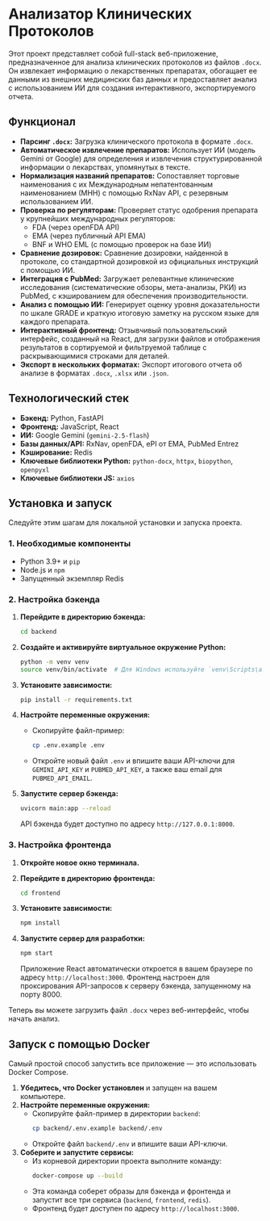 # Анализатор Клинических Протоколов

Этот проект представляет собой full-stack веб-приложение, предназначенное для анализа клинических протоколов из файлов `.docx`. Он извлекает информацию о лекарственных препаратах, обогащает ее данными из внешних медицинских баз данных и предоставляет анализ с использованием ИИ для создания интерактивного, экспортируемого отчета.

## Функционал

-   **Парсинг `.docx`:** Загрузка клинического протокола в формате `.docx`.
-   **Автоматическое извлечение препаратов:** Использует ИИ (модель Gemini от Google) для определения и извлечения структурированной информации о лекарствах, упомянутых в тексте.
-   **Нормализация названий препаратов:** Сопоставляет торговые наименования с их Международным непатентованным наименованием (МНН) с помощью RxNav API, с резервным использованием ИИ.
-   **Проверка по регуляторам:** Проверяет статус одобрения препарата у крупнейших международных регуляторов:
    -   FDA (через openFDA API)
    -   EMA (через публичный API EMA)
    -   BNF и WHO EML (с помощью проверок на базе ИИ)
-   **Сравнение дозировок:** Сравнение дозировки, найденной в протоколе, со стандартной дозировкой из официальных инструкций с помощью ИИ.
-   **Интеграция с PubMed:** Загружает релевантные клинические исследования (систематические обзоры, мета-анализы, РКИ) из PubMed, с кэшированием для обеспечения производительности.
-   **Анализ с помощью ИИ:** Генерирует оценку уровня доказательности по шкале GRADE и краткую итоговую заметку на русском языке для каждого препарата.
-   **Интерактивный фронтенд:** Отзывчивый пользовательский интерфейс, созданный на React, для загрузки файлов и отображения результатов в сортируемой и фильтруемой таблице с раскрывающимися строками для деталей.
-   **Экспорт в нескольких форматах:** Экспорт итогового отчета об анализе в форматах `.docx`, `.xlsx` или `.json`.

## Технологический стек

-   **Бэкенд:** Python, FastAPI
-   **Фронтенд:** JavaScript, React
-   **ИИ:** Google Gemini (`gemini-2.5-flash`)
-   **Базы данных/API:** RxNav, openFDA, ePI от EMA, PubMed Entrez
-   **Кэширование:** Redis
-   **Ключевые библиотеки Python:** `python-docx`, `httpx`, `biopython`, `openpyxl`
-   **Ключевые библиотеки JS:** `axios`

## Установка и запуск

Следуйте этим шагам для локальной установки и запуска проекта.

### 1. Необходимые компоненты

-   Python 3.9+ и `pip`
-   Node.js и `npm`
-   Запущенный экземпляр Redis

### 2. Настройка бэкенда

1.  **Перейдите в директорию бэкенда:**
    ```bash
    cd backend
    ```

2.  **Создайте и активируйте виртуальное окружение Python:**
    ```bash
    python -m venv venv
    source venv/bin/activate  # Для Windows используйте `venv\Scripts\activate`
    ```

3.  **Установите зависимости:**
    ```bash
    pip install -r requirements.txt
    ```

4.  **Настройте переменные окружения:**
    -   Скопируйте файл-пример:
        ```bash
        cp .env.example .env
        ```
    -   Откройте новый файл `.env` и впишите ваши API-ключи для `GEMINI_API_KEY` и `PUBMED_API_KEY`, а также ваш email для `PUBMED_API_EMAIL`.

5.  **Запустите сервер бэкенда:**
    ```bash
    uvicorn main:app --reload
    ```
    API бэкенда будет доступно по адресу `http://127.0.0.1:8000`.

### 3. Настройка фронтенда

1.  **Откройте новое окно терминала.**

2.  **Перейдите в директорию фронтенда:**
    ```bash
    cd frontend
    ```

3.  **Установите зависимости:**
    ```bash
    npm install
    ```

4.  **Запустите сервер для разработки:**
    ```bash
    npm start
    ```
    Приложение React автоматически откроется в вашем браузере по адресу `http://localhost:3000`. Фронтенд настроен для проксирования API-запросов к серверу бэкенда, запущенному на порту 8000.

Теперь вы можете загрузить файл `.docx` через веб-интерфейс, чтобы начать анализ.

## Запуск с помощью Docker

Самый простой способ запустить все приложение — это использовать Docker Compose.

1.  **Убедитесь, что Docker установлен** и запущен на вашем компьютере.
2.  **Настройте переменные окружения:**
    -   Скопируйте файл-пример в директории `backend`:
        ```bash
        cp backend/.env.example backend/.env
        ```
    -   Откройте файл `backend/.env` и впишите ваши API-ключи.
3.  **Соберите и запустите сервисы:**
    -   Из корневой директории проекта выполните команду:
        ```bash
        docker-compose up --build
        ```
    - Эта команда соберет образы для бэкенда и фронтенда и запустит все три сервиса (`backend`, `frontend`, `redis`).
    - Фронтенд будет доступен по адресу `http://localhost:3000`.
